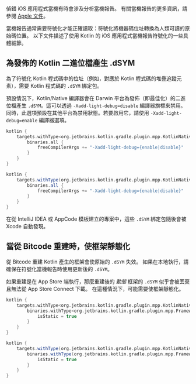[//]: # (title: 符號化 iOS 當機報告)

偵錯 iOS 應用程式當機有時會涉及分析當機報告。
有關當機報告的更多資訊，請參閱 [Apple 文件](https://developer.apple.com/library/archive/technotes/tn2151/_index.html)。

當機報告通常需要符號化才能正確讀取：符號化將機器碼位址轉換為人類可讀的原始碼位置。
以下文件描述了使用 Kotlin 的 iOS 應用程式當機報告符號化的一些具體細節。

## 為發佈的 Kotlin 二進位檔產生 .dSYM

為了符號化 Kotlin 程式碼中的位址（例如，對應於 Kotlin 程式碼的堆疊追蹤元素），需要 Kotlin 程式碼的 `.dSYM` 綁定包。

預設情況下，Kotlin/Native 編譯器會在 Darwin 平台為發佈（即最佳化）的二進位檔產生 `.dSYM`。這可以透過 `-Xadd-light-debug=disable` 編譯器旗標來禁用。同時，此選項預設在其他平台為禁用狀態。若要啟用它，請使用 `-Xadd-light-debug=enable` 編譯器選項。

<tabs group="build-script">
<tab title="Kotlin" group-key="kotlin">

```kotlin
kotlin {
    targets.withType<org.jetbrains.kotlin.gradle.plugin.mpp.KotlinNativeTarget> {
        binaries.all {
            freeCompilerArgs += "-Xadd-light-debug={enable|disable}"
        }
    }
}
```

</tab>
<tab title="Groovy" group-key="groovy">

```groovy
kotlin {
    targets.withType(org.jetbrains.kotlin.gradle.plugin.mpp.KotlinNativeTarget) {
        binaries.all {
            freeCompilerArgs += "-Xadd-light-debug={enable|disable}"
        }
    }
}
```

</tab>
</tabs>

在從 IntelliJ IDEA 或 AppCode 模板建立的專案中，這些 `.dSYM` 綁定包隨後會被 Xcode 自動發現。

## 當從 Bitcode 重建時，使框架靜態化

從 Bitcode 重建 Kotlin 產生的框架會使原始的 `.dSYM` 失效。
如果在本地執行，請確保在符號化當機報告時使用更新後的 `.dSYM`。

如果重建是在 App Store 端執行，那麼重建後的 *動態* 框架的 `.dSYM` 似乎會被丟棄且無法從 App Store Connect 下載。
在這種情況下，可能需要使框架靜態化。

<tabs group="build-script">
<tab title="Kotlin" group-key="kotlin">

```kotlin
kotlin {
    targets.withType<org.jetbrains.kotlin.gradle.plugin.mpp.KotlinNativeTarget> {
        binaries.withType<org.jetbrains.kotlin.gradle.plugin.mpp.Framework> {
            isStatic = true
        }
    }
}
```

</tab>
<tab title="Groovy" group-key="groovy">

```groovy
kotlin {
    targets.withType(org.jetbrains.kotlin.gradle.plugin.mpp.KotlinNativeTarget) {
        binaries.withType(org.jetbrains.kotlin.gradle.plugin.mpp.Framework) {
            isStatic = true
        }
    }
}
```

</tab>
</tabs>